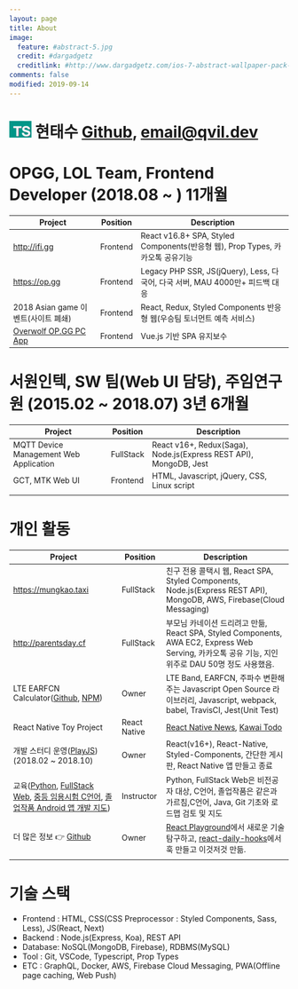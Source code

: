 ```yaml
---
layout: page
title: About
image:
  feature: #abstract-5.jpg
  credit: #dargadgetz
  creditlink: #http://www.dargadgetz.com/ios-7-abstract-wallpaper-pack-for-iphone-5-and-ipod-touch-retina/
comments: false
modified: 2019-09-14
---
```


# <img src="/images/ts-logo.png" alt="logo" width="40" height="30" /> 현태수 [Github](https://github.com/qvil), email@qvil.dev

# OPGG, LOL Team, Frontend Developer (2018.08 ~ ) 11개월

| Project                                                  | Position | Description                                                                   |
| -------------------------------------------------------- | -------- | ----------------------------------------------------------------------------- |
| http://ifi.gg                                            | Frontend | React v16.8+ SPA, Styled Components(반응형 웹), Prop Types, 카카오톡 공유기능 |
| https://op.gg                                            | Frontend | Legacy PHP SSR, JS(jQuery), Less, 다국어, 다국 서버, MAU 4000만+ 피드백 대응  |
| 2018 Asian game 이벤트(사이트 폐쇄)                      | Frontend | React, Redux, Styled Components 반응형 웹(우승팀 토너먼트 예측 서비스)        |
| [Overwolf OP.GG PC App](https://play.overwolf.com/opgg/) | Frontend | Vue.js 기반 SPA 유지보수                                                      |

# 서원인텍, SW 팀(Web UI 담당), 주임연구원 (2015.02 ~ 2018.07) 3년 6개월

| Project                                | Position  | Description                                                       |
| -------------------------------------- | --------- | ----------------------------------------------------------------- |
| MQTT Device Management Web Application | FullStack | React v16+, Redux(Saga), Node.js(Express REST API), MongoDB, Jest |
| GCT, MTK Web UI                        | Frontend  | HTML, Javascript, jQuery, CSS, Linux script                       |
|                                        |

# 개인 활동

| Project                                                                                                                                                                                                                                                                                                           | Position     | Description                                                                                                                                                                        |
| ----------------------------------------------------------------------------------------------------------------------------------------------------------------------------------------------------------------------------------------------------------------------------------------------------------------- | ------------ | ---------------------------------------------------------------------------------------------------------------------------------------------------------------------------------- |
| https://mungkao.taxi                                                                                                                                                                                                                                                                                              | FullStack    | 친구 전용 콜택시 웹, React SPA, Styled Components, Node.js(Express REST API), MongoDB, AWS, Firebase(Cloud Messaging)                                                              |
| http://parentsday.cf                                                                                                                                                                                                                                                                                              | FullStack    | 부모님 카네이션 드리려고 만듦, React SPA, Styled Components, AWA EC2, Express Web Serving, 카카오톡 공유 기능, 지인위주로 DAU 50명 정도 사용했음.                                  |
| LTE EARFCN Calculator([Github](https://github.com/qvil/lte-earfcn-calculator), [NPM](https://www.npmjs.com/package/lte-earfcn-calculator))                                                                                                                                                                        | Owner        | LTE Band, EARFCN, 주파수 변환해주는 Javascript Open Source 라이브러리, Javascript, webpack, babel, TravisCI, Jest(Unit Test)                                                       |
| React Native Toy Project                                                                                                                                                                                                                                                                                          | React Native | [React Native News](https://github.com/qvil/kawai-todo), [Kawai Todo](https://github.com/qvil/react-native-news)                                                                   |
| 개발 스터디 운영([PlayJS](https://github.com/play-js)) (2018.02 ~ 2018.10)                                                                                                                                                                                                                                        | Owner        | React(v16+), React-Native, Styled-Components, 간단한 게시판, React Native 앱 만들고 종료                                                                                           |
| 교육([Python](https://github.com/qvil/Python), [FullStack Web](https://github.com/qvil/fullstack-web), [중등 임용시험 C언어](https://qvil.github.io/tags/#%EC%A4%91%EB%93%B1%EA%B5%90%EC%82%AC%EC%9E%84%EC%9A%A9%EC%8B%9C%ED%97%98), [졸업작품 Android 앱 개발 지도](https://github.com/GeunYoungg/android/wiki)) | Instructor   | Python, FullStack Web은 비전공자 대상, C언어, 졸업작품은 같은과 가르침,C언어, Java, Git 기초와 로드맵 검토 및 지도                                                                 |
| 더 많은 정보 👉 [Github](https://github.com/qvil)                                                                                                                                                                                                                                                                 | Owner        | [React Playground](https://github.com/qvil/react-playground)에서 새로운 기술 탐구하고, [react-daily-hooks](https://github.com/qvil/react-daily-hooks)에서 훅 만들고 이것저것 만듦. |
|                                                                                                                                                                                                                                                                                                                   |

# 기술 스택

- Frontend : HTML, CSS(CSS Preprocessor : Styled Components, Sass, Less), JS(React, Next)
- Backend : Node.js(Express, Koa), REST API
- Database: NoSQL(MongoDB, Firebase), RDBMS(MySQL)
- Tool : Git, VSCode, Typescript, Prop Types
- ETC : GraphQL, Docker, AWS, Firebase Cloud Messaging, PWA(Offline page caching, Web Push)
